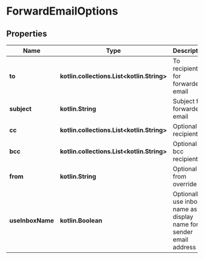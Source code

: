 
# ForwardEmailOptions

## Properties
Name | Type | Description | Notes
------------ | ------------- | ------------- | -------------
**to** | **kotlin.collections.List&lt;kotlin.String&gt;** | To recipients for forwarded email | 
**subject** | **kotlin.String** | Subject for forwarded email |  [optional]
**cc** | **kotlin.collections.List&lt;kotlin.String&gt;** | Optional cc recipients |  [optional]
**bcc** | **kotlin.collections.List&lt;kotlin.String&gt;** | Optional bcc recipients |  [optional]
**from** | **kotlin.String** | Optional from override |  [optional]
**useInboxName** | **kotlin.Boolean** | Optionally use inbox name as display name for sender email address |  [optional]



